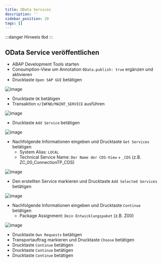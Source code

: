 ```yaml
---
title: OData Services
description: ''
sidebar_position: 20
tags: []
---
```


:::danger Hinweis
tbd
:::

## OData Service veröffentlichen 
- ABAP Development Tools starten
- Consumption-View um Annotation `OData.publish: true` ergänzen und aktivieren
- Drucktaste `Open SAP GUI` betätigen

![image](https://user-images.githubusercontent.com/47243617/210176077-750c79e6-864c-4783-8048-bee554a36187.png)
- Drucktaste `OK` betätigen
- Transaktion `n/IWFND/MAINT_SERVICE` ausführen

![image](https://user-images.githubusercontent.com/47243617/210176050-7aa80479-b5c8-41a6-826e-ea717c3fe645.png)
- Drucktaste `Add Service` betätigen

![image](https://user-images.githubusercontent.com/47243617/210176084-8918b7cc-b38f-4799-b2f3-22346ddeee1d.png)
- Nachfolgende Informationen eingeben und Drucktaste `Get Services` betätigen
    - System Alias: `LOCAL`
    - Technical Service Name: `Der Name der CDS-View` + `_CDS` (z.B. ZC_00_ConnectionTP_CDS)

![image](https://user-images.githubusercontent.com/47243617/210176099-1de17b1d-10ba-463a-a9aa-44a0aeee61c1.png)
- Den erstellten Service markieren und Drucktaste `Add Selected Services` betätigen

![image](https://user-images.githubusercontent.com/47243617/210176116-f0efddb0-978b-45c1-ab91-859f207f8c1d.png)
- Nachfolgende Informationen eingeben und Drucktaste `Continue` betätigen
    - Package Assignment: `Dein Entwicklungspaket` (z.B. Z00)

![image](https://user-images.githubusercontent.com/47243617/210176132-f87d2afb-9c27-4613-9e55-93185bcf355e.png)
- Drucktaste `Own Requests` betätigen
- Transportauftrag markieren und Drucktaste `Choose` betätigen
- Drucktaste `Continue` betätigen
- Drucktaste `Continue` betätigen
- Drucktaste `Continue` betätigen
